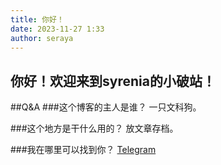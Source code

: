 ```yaml
---
title: 你好！
date: 2023-11-27 1:33
author: seraya
---
```

你好！欢迎来到syrenia的小破站！
---

##Q&A
###这个博客的主人是谁？
一只文科狗。

###这个地方是干什么用的？
放文章存档。

###我在哪里可以找到你？
[Telegram](https://t.me/syrenia.me)
